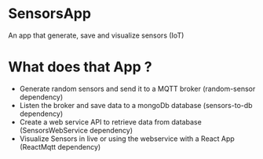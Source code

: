 # SensorsApp
An app that generate, save and visualize sensors (IoT)

# What does that App ?
* Generate random sensors and send it to a MQTT broker (random-sensor dependency)
* Listen the broker and save data to a mongoDb database (sensors-to-db dependency)
* Create a web service API to retrieve data from database (SensorsWebService dependency)
* Visualize Sensors in live or using the webservice with a React App (ReactMqtt dependency)
